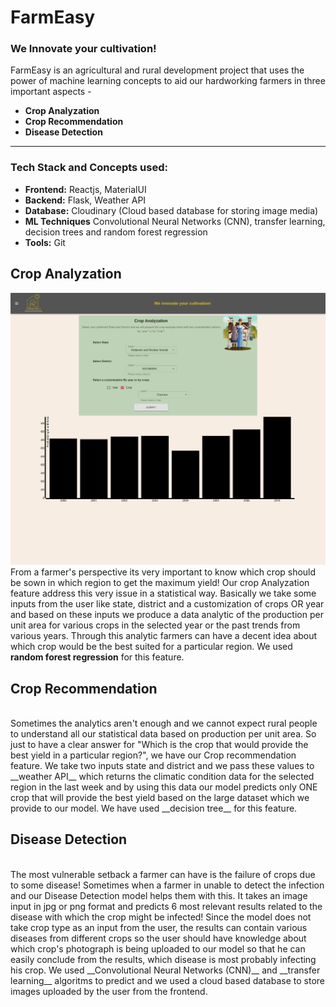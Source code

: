 # FarmEasy

### We Innovate your cultivation!
FarmEasy is an agricultural and rural development project that uses the power of machine learning concepts to aid our hardworking farmers in three important aspects -
* __Crop Analyzation__
* __Crop Recommendation__
* __Disease Detection__
*** 
### Tech Stack and Concepts used:
* __Frontend:__ Reactjs, MaterialUI
* __Backend:__ Flask, Weather API
* __Database:__ Cloudinary (Cloud based database for storing image media)
* __ML Techniques__ Convolutional Neural Networks (CNN), transfer learning, decision trees and random forest regression
* __Tools:__ Git


## Crop Analyzation


![](https://github.com/Leesha-1211/Farm-Easy/blob/main/farmeasy-frontend/public/farmeasy%20(5).jpeg)
<br>
From a farmer's perspective its very important to know which crop should be sown in which region to get the maximum yield! Our crop Analyzation feature address this very issue in a statistical way. Basically we take some inputs from the user like state, district and a customization of crops OR year and based on these inputs we produce a data analytic of the production per unit area for various crops in the selected year or the past trends from various years. Through this analytic farmers can have a decent idea about which crop would be the best suited for a particular region. We used __random forest regression__ for this feature.

## Crop Recommendation

<br>
Sometimes the analytics aren't enough and we cannot expect rural people to understand all our statistical data based on production per unit area. So just to have a clear answer for "Which is the crop that would provide the best yield in a particular region?", we have our Crop recommendation feature. We take two inputs state and district and we pass these values to __weather API__ which returns the climatic condition data for the selected region in the last week and by using this data our model predicts only ONE crop that will provide the best yield based on the large dataset which we provide to our model. We have used __decision tree__ for this feature.

## Disease Detection

<br>
The most vulnerable setback a farmer can have is the failure of crops due to some disease! Sometimes when a farmer in unable to detect the infection and our Disease Detection model helps them with this. It takes an image input in jpg or png format and predicts 6 most relevant results related to the disease with which the crop might be infected! Since the model does not take crop type as an input from the user, the results can contain various diseases from different crops so the user should have knowledge about which crop's photograph is being uploaded to our model so that he can easily conclude from the results, which disease is most probably infecting his crop. We used __Convolutional Neural Networks (CNN)__ and __transfer learning__ algoritms to predict and we used a cloud based database to store images uploaded by the user from the frontend.

